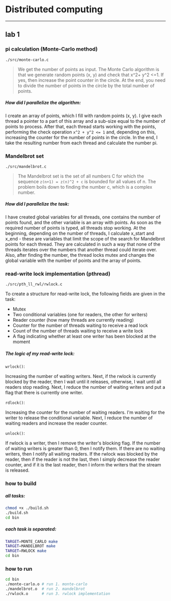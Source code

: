 # Distributed computing

---

## lab 1

### pi calculation (Monte-Carlo method)

`./src/monte-carlo.c`

> We get the number of points as input. The Monte Carlo algorithm is that we generate random points (x, y) and check that x^2+ y^2 <=1. If yes, then increase the point counter in the circle. At the end, you need to divide the number of points in the circle by the total number of points.

##### How did I parallelize the algorithm:
I  create an array of points,  which I fill with random  points  (x,  y). I give each  thread  a  pointer  to a part of this  array  and a sub-size  equal to the number of points  to  process.  After  that,  each  thread  starts  working  with the points,  performing the check  operation `x^2 + y^2 <= 1` and, depending on this, increasing the counter for the number of points in the circle. In the end, I take the resulting number from each thread and calculate the number pi.

### Mandelbrot set 

`./src/mandelbrot.c`

> The Mandelbrot set is the set of all numbers C for which the sequence `z(n+1) = z(n)^2 + c` is bounded for all values of n. The problem boils down to finding the number c, which is a complex number.

##### How did I parallelize the task:
I have created global variables for all threads, one contains the number of points found, and the other variable is an array with points. As soon as the required number of points is typed, all threads stop working. At the beginning, depending on the number of threads, I calculate x_start and x_end - these are variables that limit the scope of the search for Mandelbrot points for each thread. They are calculated in such a way that none of the threads iterates over the numbers that another thread could iterate over. Also, after finding the number, the thread locks mutex and changes the global variable with the number of points and the array of points.

### read-write lock implementation (pthread)

`./src/pth_ll_rwl/rwlock.c`

To create a structure for read-write lock, the following fields are given in the task:
* Mutex
* Two conditional variables (one for readers, the other for writers)
* Reader counter (how many threads are currently reading)
* Counter for the number of threads waiting to receive a read lock
* Count of the number of threads waiting to receive a write lock
* A flag indicating whether at least one writer has been blocked at the moment

##### The logic of my read-write lock:

`wrlock()`:

Increasing the number of waiting writers. Next, if the rwlock is currently blocked by the reader, then I wait until it releases, otherwise, I wait until all readers stop reading. Next, I reduce the number of waiting writers and put a flag that there is currently one writer.

`rdlock()`:

Increasing the counter for the number of waiting readers. I'm waiting for the writer to release the conditional variable. Next, I reduce the number of waiting readers and increase the reader counter.

`unlock()`:

If rwlock is a writer, then I remove the writer's blocking flag. If the number of waiting writers is greater than 0, then I notify them. If there are no waiting writers, then I notify all waiting readers. If the rwlock was blocked by the reader, then if the reader is not the last, then I simply decrease the reader counter, and if it is the last reader, then I inform the writers that the stream is released.


### how to build
##### all tasks:
```sh
chmod +x ./build.sh
./build.sh
cd bin
```
##### each task is separated:
```sh
TARGET=MONTE_CARLO make
TARGET=MANDELBROT make
TARGET=RWLOCK make
cd bin
```

### how to run
```sh
cd bin
./monte-carlo.o # run 1. monte-carlo 
./mandelbrot.o  # run 2. mandelbrot
./rwlock.o      # run 3. rwlock implementation
```
